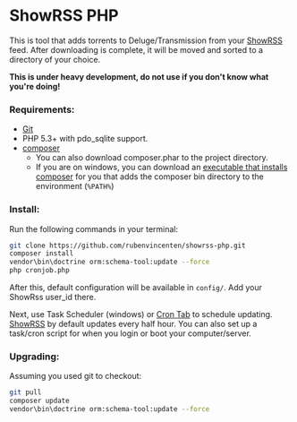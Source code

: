 # ShowRSS PHP

This is tool that adds torrents to Deluge/Transmission from your [ShowRSS][ShowRSS] feed. 
After downloading is complete, it will be moved and sorted to a directory of your choice.

**This is under heavy development, do not use if you don't know what you're doing!**

### Requirements:

* [Git]
* PHP 5.3+ with pdo_sqlite support.
* [composer]  
    * You can also download composer.phar to the project directory.
    * If you are on windows, you can download an 
      [executable that installs composer][composer_exe] 
      for you that adds the composer bin directory to the environment (`%PATH%`)

### Install:

Run the following commands in your terminal:

```bash
git clone https://github.com/rubenvincenten/showrss-php.git
composer install
vendor\bin\doctrine orm:schema-tool:update --force
php cronjob.php
```

After this, default configuration will be available in `config/`. Add your ShowRss user_id there.

Next, use Task Scheduler (windows) or [Cron Tab] to schedule updating. [ShowRSS][ShowRSS] by default updates every half hour. 
You can also set up a task/cron script for when you login or boot your computer/server.

### Upgrading:

Assuming you used git to checkout:
```bash
git pull
composer update
vendor\bin\doctrine orm:schema-tool:update --force
```

[ShowRSS]: https://showrss.info
[git]: https://git-scm.com
[composer]: https://getcomposer.org
[composer_exe]: https://getcomposer.org/Composer-Setup.exe
[Cron Tab]: https://en.wikipedia.org/wiki/Cron